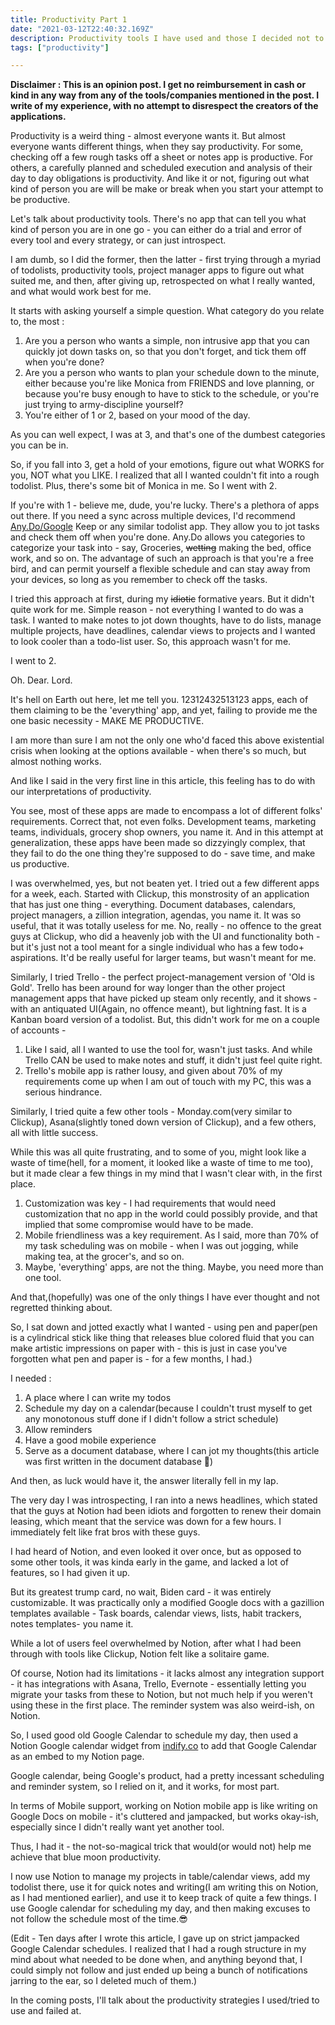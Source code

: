 ```yaml
---
title: Productivity Part 1 
date: "2021-03-12T22:40:32.169Z"
description: Productivity tools I have used and those I decided not to use
tags: ["productivity"]

---
```


**Disclaimer : This is an opinion post. I get no reimbursement in cash or kind in any way from any of the tools/companies mentioned in the post. I write of my experience, with no attempt to disrespect the creators of the applications.** 


Productivity is a weird thing - almost everyone wants it. But almost everyone wants different things, when they say productivity. For some, checking off a few rough tasks off a sheet or notes app is productive. For others, a carefully planned and scheduled execution and analysis of their day to day obligations is productivity. And like it or not, figuring out what kind of person you are will be make or break when you start your attempt to be productive. 

Let's talk about productivity tools. There's no app that can tell you what kind of person you are in one go - you can either do a trial and error of every tool and every strategy, or can just introspect.

I am dumb, so I did the former, then the latter - first trying through a myriad of todolists, productivity tools, project manager apps to figure out what suited me, and then, after giving up, retrospected on what I really wanted, and what would work best for me. 

It starts with asking yourself a simple question. What category do you relate to, the most : 

1. Are you a person who wants a simple, non intrusive app that you can quickly jot down tasks on, so that you don't forget, and tick them off when you're done?
2. Are you a person who wants to plan your schedule down to the minute, either because you're like Monica from FRIENDS and love planning, or because you're busy enough to have to stick to the schedule, or you're just trying to army-discipline yourself?
3. You're either of 1 or 2, based on your mood of the day.

As you can well expect, I was at 3, and that's one of the dumbest categories you can be in.

So, if you fall into 3, get a hold of your emotions, figure out what WORKS for you, NOT what you LIKE. I realized that all I wanted couldn't fit into a rough todolist. Plus, there's some bit of Monica in me. So I went with 2.

If you're with 1 - believe me, dude, you're lucky. There's a plethora of apps out there. If you need a sync across multiple devices, I'd recommend [Any.Do/Google](http://any.Do/Google) Keep or any similar todolist app. They allow you to jot tasks and check them off when you're done. Any.Do allows you categories to categorize your task into - say, Groceries, ~~wetting~~ making the bed, office work, and so on. The advantage of such an approach is that you're a free bird, and can permit yourself a flexible schedule and can stay away from your devices, so long as you remember to check off the tasks.

I tried this approach at first, during my ~~idiotic~~ formative years. But it didn't quite work for me. Simple reason - not everything I wanted to do was a task. I wanted to make notes to jot down thoughts, have to do lists, manage multiple projects, have deadlines, calendar views to projects and I wanted to look cooler than a todo-list user. So, this approach wasn't for me.

I went to 2.

Oh. Dear. Lord.

It's hell on Earth out here, let me tell you. 12312432513123 apps, each of them claiming to be the 'everything' app, and yet, failing to provide me the one basic necessity - MAKE ME PRODUCTIVE.

I am more than sure I am not the only one who'd faced this above existential crisis when looking at the options available - when there's so much, but almost nothing works.

And like I said in the very first line in this article, this feeling has to do with our interpretations of productivity.

You see, most of these apps are made to encompass a lot of different folks' requirements. Correct that, not even folks. Development teams, marketing teams, individuals, grocery shop owners, you name it. And in this attempt at generalization, these apps have been made so dizzyingly complex, that they fail to do the one thing they're supposed to do - save time, and make us productive.

I was overwhelmed, yes, but not beaten yet. I tried out a few different apps for a week, each. Started with Clickup, this monstrosity of an application that has just one thing - everything. Document databases, calendars, project managers, a zillion integration, agendas, you name it. It was so useful, that it was totally useless for me. No, really - no offence to the great guys at Clickup, who did a heavenly job with the UI and functionality both - but it's just not a tool meant for a single individual who has a few todo+ aspirations. It'd be really useful for larger teams, but wasn't meant for me.

Similarly, I tried Trello - the perfect project-management version of 'Old is Gold'. Trello has been around for way longer than the other project management apps that have picked up steam only recently, and it shows - with an antiquated UI(Again, no offence meant), but lightning fast. It is a Kanban board version of a todolist. But, this didn't work for me on a couple of accounts - 

1. Like I said, all I wanted to use the tool for, wasn't just tasks. And while Trello CAN be used to make notes and stuff, it didn't just feel quite right.
2. Trello's mobile app is rather lousy, and given about 70% of my requirements come up when I am out of touch with my PC, this was a serious hindrance.

Similarly, I tried quite a few other tools - Monday.com(very similar to Clickup), Asana(slightly toned down version of Clickup), and a few others, all with little success.

While this was all quite frustrating, and to some of you, might look like a waste of time(hell, for a moment, it looked like a waste of time to me too), but it made clear a few things in my mind that I wasn't clear with, in the first place.

1. Customization was key - I had requirements that would need customization that no app in the world could possibly provide, and that implied that some compromise would have to be made.
2. Mobile friendliness was a key requirement. As I said, more than 70% of my task scheduling was on mobile - when I was out jogging, while making tea, at the grocer's, and so on.
3. Maybe, 'everything' apps, are not the thing. Maybe, you need more than one tool.

And that,(hopefully) was one of the only things I have ever thought and not regretted thinking about. 

So, I sat down and jotted exactly what I wanted - using pen and paper(pen is a cylindrical stick like thing that releases blue colored fluid that you can make artistic impressions on paper with - this is just in case you've forgotten what pen and paper is - for a few months, I had.)

I needed : 

1. A place where I can write my todos
2. Schedule my day on a calendar(because I couldn't trust myself to get any monotonous stuff done if I didn't follow a strict schedule)
3. Allow reminders
4. Have a good mobile experience
5. Serve as a document database, where I can jot my thoughts(this article was first written in the document database 🙂)

And then, as luck would have it, the answer literally fell in my lap. 

The very day I was introspecting, I ran into a news headlines, which stated that the guys at Notion had been idiots and forgotten to renew their domain leasing, which meant that the service was down for a few hours. I immediately felt like frat bros with these guys. 

I had heard of Notion, and even looked it over once, but as opposed to some other tools, it was kinda early in the game, and lacked a lot of features, so I had given it up.

But its greatest trump card, no wait, Biden card - it was entirely customizable. It was practically only a modified Google docs with a gazillion templates available - Task boards, calendar views, lists, habit trackers, notes templates- you name it.

While a lot of users feel overwhelmed by Notion, after what I had been through with tools like Clickup, Notion felt like a solitaire game.

Of course, Notion had its limitations - it lacks almost any integration support - it has integrations with Asana, Trello, Evernote - essentially letting you migrate your tasks from these to Notion, but not much help if you weren't using these in the first place. The reminder system was also weird-ish, on Notion.

So, I used good old Google Calendar to schedule my day, then used a Notion Google calendar widget from [indify.co](http://indify.co) to add that Google Calendar as an embed to my Notion page. 


Google calendar, being Google's product, had a pretty incessant scheduling and reminder system, so I relied on it, and it works, for most part.



In terms of Mobile support, working on Notion mobile app is like writing on Google Docs on mobile - it's cluttered and jampacked, but works okay-ish, especially since I didn't really want yet another tool.

Thus, I had it - the not-so-magical trick that would(or would not) help me achieve that blue moon productivity. 

I now use Notion to manage my projects in table/calendar views, add my todolist there, use it for quick notes and writing(I am writing this on Notion, as I had mentioned earlier), and use it to keep track of quite a few things. I use Google calendar for scheduling my day, and then making excuses to not follow the schedule most of the time.😎

(Edit - Ten days after I wrote this article, I gave up on strict jampacked Google Calendar schedules. I realized that I had a rough structure in my mind about what needed to be done when, and anything beyond that, I could simply not follow and just ended up being a bunch of notifications jarring to the ear, so I deleted much of them.)

In the coming posts, I'll talk about the productivity strategies I used/tried to use and failed at.

